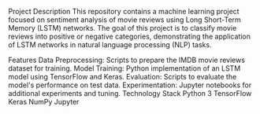 Project Description
This repository contains a machine learning project focused on sentiment analysis of movie reviews using Long Short-Term Memory (LSTM) networks. The goal of this project is to classify movie reviews into positive or negative categories, demonstrating the application of LSTM networks in natural language processing (NLP) tasks.

Features
Data Preprocessing: Scripts to prepare the IMDB movie reviews dataset for training.
Model Training: Python implementation of an LSTM model using TensorFlow and Keras.
Evaluation: Scripts to evaluate the model's performance on test data.
Experimentation: Jupyter notebooks for additional experiments and tuning.
Technology Stack
Python 3
TensorFlow
Keras
NumPy
Jupyter

